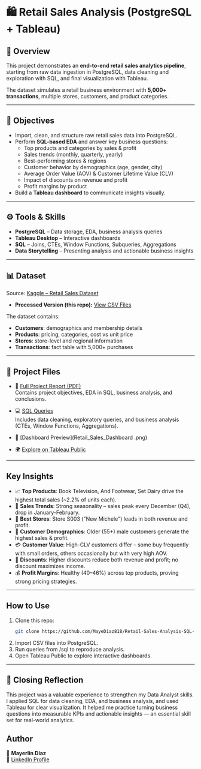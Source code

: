 # 🛍️ Retail Sales Analysis (PostgreSQL + Tableau)

## 📁 Overview
This project demonstrates an **end-to-end retail sales analytics pipeline**, starting from raw data ingestion in PostgreSQL, data cleaning and exploration with SQL, and final visualization with Tableau.  

The dataset simulates a retail business environment with **5,000+ transactions**, multiple stores, customers, and product categories.  

---

## 🎯 Objectives
- Import, clean, and structure raw retail sales data into PostgreSQL.  
- Perform **SQL-based EDA** and answer key business questions:
  - Top products and categories by sales & profit  
  - Sales trends (monthly, quarterly, yearly)  
  - Best-performing stores & regions  
  - Customer behavior by demographics (age, gender, city)  
  - Average Order Value (AOV) & Customer Lifetime Value (CLV)  
  - Impact of discounts on revenue and profit  
  - Profit margins by product  
- Build a **Tableau dashboard** to communicate insights visually.  

---

## ⚙️ Tools & Skills
- **PostgreSQL** – Data storage, EDA, business analysis queries  
- **Tableau Desktop** – Interactive dashboards  
- **SQL** – Joins, CTEs, Window Functions, Subqueries, Aggregations  
- **Data Storytelling** – Presenting analysis and actionable business insights  

---

## 📊 Dataset
Source: [Kaggle – Retail Sales Dataset](https://www.kaggle.com/datasets/buharishehu/retail-sales-dataset/data) 
- **Processed Version (this repo):** [View CSV Files](Dataset)

The dataset contains:
- **Customers**: demographics and membership details  
- **Products**: pricing, categories, cost vs unit price  
- **Stores**: store-level and regional information  
- **Transactions**: fact table with 5,000+ purchases  

---

## 📂 Project Files

- 📄 [Full Project Report (PDF)](Retail_Sales_Report.pdf)  
  Contains project objectives, EDA in SQL, business analysis, and conclusions.

- 💻 [SQL Queries](retail_sales_analysis.sql)  
  Includes data cleaning, exploratory queries, and business analysis (CTEs, Window Functions, Aggregations).

- 🔹 [Dashboard Preview](Retail_Sales_Dashboard .png) 
  
- 🌍 [Explore on Tableau Public](https://public.tableau.com/app/profile/trevor4704/viz/DashboardRetailSales/RetailSalesDashboard)
---

## Key Insights
- 📈 **Top Products**: Book Television, And Footwear, Set Dairy drive the highest total sales (~2.2% of units each).  
- 🛒 **Sales Trends**: Strong seasonality – sales peak every December (Q4), drop in January-February.  
- 🏬 **Best Stores**: Store S003 ("New Michele") leads in both revenue and profit.  
- 👥 **Customer Demographics**: Older (55+) male customers generate the highest sales & profit.  
- 💳 **Customer Value**: High-CLV customers differ – some buy frequently with small orders, others occasionally but with very high AOV.  
- 🎯 **Discounts**: Higher discounts reduce both revenue and profit; no discount maximizes income.  
- 💰 **Profit Margins**: Healthy (40–46%) across top products, proving strong pricing strategies.  

---

## How to Use
1. Clone this repo:  
   ```bash
   git clone https://github.com/MayeDiaz818/Retail-Sales-Analysis-SQL-PowerBI.git
2. Import CSV files into PostgreSQL.
3. Run queries from /sql to reproduce analysis.
4. Open Tableau Public to explore interactive dashboards.

---

## 🔹 Closing Reflection

This project was a valuable experience to strengthen my Data Analyst skills. I applied SQL for data cleaning, EDA, and business analysis, and used Tableau for clear visualization. It helped me practice turning business questions into measurable KPIs and actionable insights — an essential skill set for real-world analytics.

## Author
👤 **Mayerlin Díaz**    
🔗 [LinkedIn Profile](https://www.linkedin.com/in/mayerlin-diaz-623986256/)  
